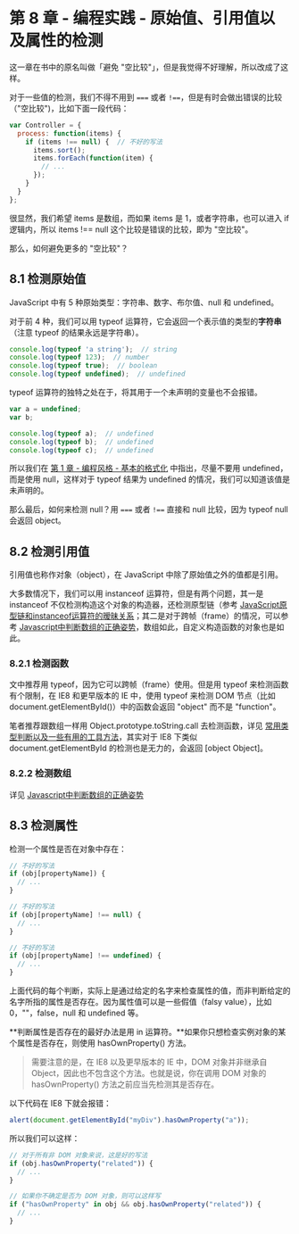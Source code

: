 # 第 8 章 - 编程实践 - 原始值、引用值以及属性的检测

这一章在书中的原名叫做「避免 "空比较"」，但是我觉得不好理解，所以改成了这样。

对于一些值的检测，我们不得不用到 `===` 或者 `!==`，但是有时会做出错误的比较（"空比较")，比如下面一段代码：

```javascript
var Controller = {
  process: function(items) {
    if (items !== null) {  // 不好的写法
      items.sort();
      items.forEach(function(item) {
        // ...
      });
    }
  }
};
```

很显然，我们希望 items 是数组，而如果 items 是 1，或者字符串，也可以进入 if 逻辑内，所以 items !== null 这个比较是错误的比较，即为 "空比较"。

那么，如何避免更多的 "空比较"？

## 8.1 检测原始值

JavaScript 中有 5 种原始类型：字符串、数字、布尔值、null 和 undefined。

对于前 4 种，我们可以用 typeof 运算符，它会返回一个表示值的类型的**字符串**（注意 typeof 的结果永远是字符串）。

```javascript
console.log(typeof 'a string');  // string
console.log(typeof 123);  // number
console.log(typeof true);  // boolean
console.log(typeof undefined);  // undefined
```

typeof 运算符的独特之处在于，将其用于一个未声明的变量也不会报错。

```javascript
var a = undefined;
var b;

console.log(typeof a);  // undefined
console.log(typeof b);  // undefined
console.log(typeof c);  // undefined
```

所以我们在 [第 1 章 - 编程风格 - 基本的格式化](https://github.com/hanzichi/reading-notes/blob/master/%E7%BC%96%E5%86%99%E5%8F%AF%E7%BB%B4%E6%8A%A4%E7%9A%84%20JavaScript/%E7%AC%AC%201%20%E7%AB%A0%20-%20%E7%BC%96%E7%A8%8B%E9%A3%8E%E6%A0%BC%20-%20%E5%9F%BA%E6%9C%AC%E7%9A%84%E6%A0%BC%E5%BC%8F%E5%8C%96.md#174-undefined) 中指出，尽量不要用 undefined，而是使用 null，这样对于 typeof 结果为 undefined 的情况，我们可以知道该值是未声明的。

那么最后，如何来检测 null？用 `===` 或者 `!==` 直接和 null 比较，因为 typeof null 会返回 object。

## 8.2 检测引用值

引用值也称作对象（object），在 JavaScript 中除了原始值之外的值都是引用。

大多数情况下，我们可以用 instanceof 运算符，但是有两个问题，其一是 instanceof 不仅检测构造这个对象的构造器，还检测原型链（参考 [JavaScript原型链和instanceof运算符的暧昧关系](http://www.cnblogs.com/zichi/p/4561564.html)；其二是对于跨帧（frame）的情况，可以参考 [Javascript中判断数组的正确姿势](http://www.cnblogs.com/zichi/p/5103842.html)，数组如此，自定义构造函数的对象也是如此。

### 8.2.1 检测函数

文中推荐用 typeof，因为它可以跨帧（frame）使用。但是用 typeof 来检测函数有个限制，在 IE8 和更早版本的 IE 中，使用 typeof 来检测 DOM 节点（比如 document.getElementById()）中的函数会返回 "object" 而不是 "function"。

笔者推荐跟数组一样用 Object.prototype.toString.call 去检测函数，详见 [常用类型判断以及一些有用的工具方法](https://github.com/hanzichi/underscore-analysis/issues/2)，其实对于 IE8 下类似 document.getElementById 的检测也是无力的，会返回 [object Object]。

### 8.2.2 检测数组

详见 [Javascript中判断数组的正确姿势](http://www.cnblogs.com/zichi/p/5103842.html)

## 8.3 检测属性

检测一个属性是否在对象中存在：

```javascript
// 不好的写法
if (obj[propertyName]) {
  // ...
}

// 不好的写法
if (obj[propertyName] !== null) {
  // ...
}

// 不好的写法
if (obj[propertyName] !== undefined) {
  // ...
}
```

上面代码的每个判断，实际上是通过给定的名字来检查属性的值，而非判断给定的名字所指的属性是否存在。因为属性值可以是一些假值（falsy value），比如 0，""，false，null 和 undefined 等。

**判断属性是否存在的最好办法是用 in 运算符。**如果你只想检查实例对象的某个属性是否存在，则使用 hasOwnProperty() 方法。

> 需要注意的是，在 IE8 以及更早版本的 IE 中，DOM 对象并非继承自 Object，因此也不包含这个方法。也就是说，你在调用 DOM 对象的 hasOwnProperty() 方法之前应当先检测其是否存在。

以下代码在 IE8 下就会报错：

```javascript
alert(document.getElementById("myDiv").hasOwnProperty("a"));
```

所以我们可以这样：

```javascript
// 对于所有非 DOM 对象来说，这是好的写法
if (obj.hasOwnProperty("related")) {
  // ...
}

// 如果你不确定是否为 DOM 对象，则可以这样写
if ("hasOwnProperty" in obj && obj.hasOwnProperty("related")) {
  // ...
}
```

